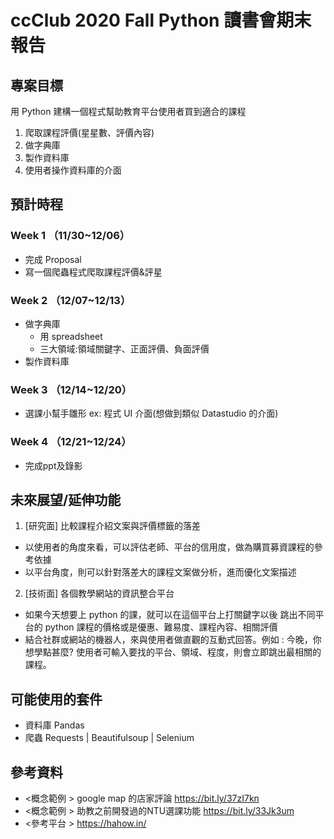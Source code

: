 # ccClub 2020 Fall Python 讀書會期末報告

## 專案目標 
用 Python 建構一個程式幫助教育平台使用者買到適合的課程
1. 爬取課程評價(星星數、評價內容)
1. 做字典庫
1. 製作資料庫
1. 使用者操作資料庫的介面

## 預計時程 
### Week 1 （11/30~12/06）
- 完成 Proposal
- 寫一個爬蟲程式爬取課程評價&評星  
### Week 2 （12/07~12/13）
- 做字典庫
  - 用 spreadsheet
  - 三大領域:領域關鍵字、正面評價、負面評價
- 製作資料庫                                
### Week 3 （12/14~12/20）
- 選課小幫手雛形 ex: 程式 UI 介面(想做到類似 Datastudio 的介面)
### Week 4 （12/21~12/24）
- 完成ppt及錄影 

## 未來展望/延伸功能 

1. [研究面] 比較課程介紹文案與評價標籤的落差
  - 以使用者的角度來看，可以評估老師、平台的信用度，做為購買募資課程的參考依據
  - 以平台角度，則可以針對落差大的課程文案做分析，進而優化文案描述
2. [技術面] 各個教學網站的資訊整合平台
  - 如果今天想要上 python 的課，就可以在這個平台上打關鍵字以後 跳出不同平台的 python 課程的價格或是優惠、難易度、課程內容、相關評價
  - 結合社群或網站的機器人，來與使用者做直觀的互動式回答。例如 : 今晚，你想學點甚麼? 使用者可輸入要找的平台、領域、程度，則會立即跳出最相關的課程。
  
## 可能使用的套件 

- 資料庫 Pandas
- 爬蟲 Requests | Beautifulsoup | Selenium 

## 參考資料 
- <概念範例 > google map 的店家評論 https://bit.ly/37zI7kn
- <概念範例 > 助教之前開發過的NTU選課功能 https://bit.ly/33Jk3um
- <參考平台 > https://hahow.in/ 

